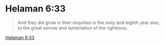 # Helaman 6:33

> And they did grow in their iniquities in the sixty and eighth year also, to the great sorrow and lamentation of the righteous.

[Helaman 6:33](https://www.churchofjesuschrist.org/study/scriptures/bofm/hel/6?lang=eng&id=p33#p33)


